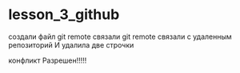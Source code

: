 ﻿# lesson_3_github

создали файл
git remote связали 
git remote связали с удаленным репозиторий И удалила две строчки

конфликт Разрешен!!!!!

